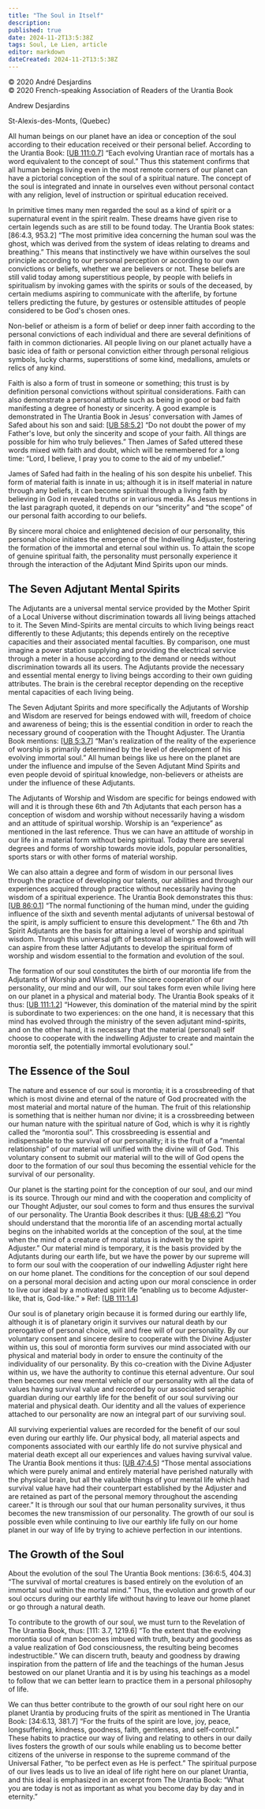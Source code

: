 ```yaml
---
title: "The Soul in Itself"
description: 
published: true
date: 2024-11-2T13:5:38Z
tags: Soul, Le Lien, article
editor: markdown
dateCreated: 2024-11-2T13:5:38Z
---
```


<p class="v-card v-sheet theme--light grey lighten-3 px-2">© 2020 André Desjardins<br>© 2020 French-speaking Association of Readers of the Urantia Book</p>


Andrew Desjardins

St-Alexis-des-Monts, (Quebec)

All human beings on our planet have an idea or conception of the soul according to their education received or their personal belief. According to the Urantia Book: [[UB 111:0.7](/en/The_Urantia_Book/111#p0_7)] “Each evolving Urantian race of mortals has a word equivalent to the concept of soul.” Thus this statement confirms that all human beings living even in the most remote corners of our planet can have a pictorial conception of the soul of a spiritual nature. The concept of the soul is integrated and innate in ourselves even without personal contact with any religion, level of instruction or spiritual education received.

In primitive times many men regarded the soul as a kind of spirit or a supernatural event in the spirit realm. These dreams have given rise to certain legends such as are still to be found today. The Urantia Book states: [86:4.3, 953.2] “The most primitive idea concerning the human soul was the ghost, which was derived from the system of ideas relating to dreams and breathing.” This means that instinctively we have within ourselves the soul principle according to our personal perception or according to our own convictions or beliefs, whether we are believers or not. These beliefs are still valid today among superstitious people, by people with beliefs in spiritualism by invoking games with the spirits or souls of the deceased, by certain mediums aspiring to communicate with the afterlife, by fortune tellers predicting the future, by gestures or ostensible attitudes of people considered to be God's chosen ones.

Non-belief or atheism is a form of belief or deep inner faith according to the personal convictions of each individual and there are several definitions of faith in common dictionaries. All people living on our planet actually have a basic idea of faith or personal conviction either through personal religious symbols, lucky charms, superstitions of some kind, medallions, amulets or relics of any kind.

Faith is also a form of trust in someone or something; this trust is by definition personal convictions without spiritual considerations. Faith can also demonstrate a personal attitude such as being in good or bad faith manifesting a degree of honesty or sincerity. A good example is demonstrated in The Urantia Book in Jesus' conversation with James of Safed about his son and said: [[UB 58:5.2](/en/The_Urantia_Book/58#p5_2)] “Do not doubt the power of my Father's love, but only the sincerity and scope of your faith. All things are possible for him who truly believes.” Then James of Safed uttered these words mixed with faith and doubt, which will be remembered for a long time: “Lord, I believe, I pray you to come to the aid of my unbelief.”

James of Safed had faith in the healing of his son despite his unbelief. This form of material faith is innate in us; although it is in itself material in nature through any beliefs, it can become spiritual through a living faith by believing in God in revealed truths or in various media. As Jesus mentions in the last paragraph quoted, it depends on our “sincerity” and “the scope” of our personal faith according to our beliefs.

By sincere moral choice and enlightened decision of our personality, this personal choice initiates the emergence of the Indwelling Adjuster, fostering the formation of the immortal and eternal soul within us. To attain the scope of genuine spiritual faith, the personality must personally experience it through the interaction of the Adjutant Mind Spirits upon our minds.

## The Seven Adjutant Mental Spirits

The Adjutants are a universal mental service provided by the Mother Spirit of a Local Universe without discrimination towards all living beings attached to it. The Seven Mind-Spirits are mental circuits to which living beings react differently to these Adjutants; this depends entirely on the receptive capacities and their associated mental faculties. By comparison, one must imagine a power station supplying and providing the electrical service through a meter in a house according to the demand or needs without discrimination towards all its users. The Adjutants provide the necessary and essential mental energy to living beings according to their own guiding attributes. The brain is the cerebral receptor depending on the receptive mental capacities of each living being.

The Seven Adjutant Spirits and more specifically the Adjutants of Worship and Wisdom are reserved for beings endowed with will, freedom of choice and awareness of being; this is the essential condition in order to reach the necessary ground of cooperation with the Thought Adjuster. The Urantia Book mentions: [[UB 5:3.7](/en/The_Urantia_Book/5#p3_7)] “Man's realization of the reality of the experience of worship is primarily determined by the level of development of his evolving immortal soul.” All human beings like us here on the planet are under the influence and impulse of the Seven Adjutant Mind Spirits and even people devoid of spiritual knowledge, non-believers or atheists are under the influence of these Adjutants.

The Adjutants of Worship and Wisdom are specific for beings endowed with will and it is through these 6th and 7th Adjutants that each person has a conception of wisdom and worship without necessarily having a wisdom and an attitude of spiritual worship. Worship is an “experience” as mentioned in the last reference. Thus we can have an attitude of worship in our life in a material form without being spiritual. Today there are several degrees and forms of worship towards movie idols, popular personalities, sports stars or with other forms of material worship.

We can also attain a degree and form of wisdom in our personal lives through the practice of developing our talents, our abilities and through our experiences acquired through practice without necessarily having the wisdom of a spiritual experience. The Urantia Book demonstrates this thus: [[UB 86:0.1](/en/The_Urantia_Book/86#p0_1)] “The normal functioning of the human mind, under the guiding influence of the sixth and seventh mental adjutants of universal bestowal of the spirit, is amply sufficient to ensure this development.” The 6th and 7th Spirit Adjutants are the basis for attaining a level of worship and spiritual wisdom. Through this universal gift of bestowal all beings endowed with will can aspire from these latter Adjutants to develop the spiritual form of worship and wisdom essential to the formation and evolution of the soul.

The formation of our soul constitutes the birth of our morontia life from the Adjutants of Worship and Wisdom. The sincere cooperation of our personality, our mind and our will, our soul takes form even while living here on our planet in a physical and material body. The Urantia Book speaks of it thus: [[UB 111:1.2](/en/The_Urantia_Book/111#p1_2)] “However, this domination of the material mind by the spirit is subordinate to two experiences: on the one hand, it is necessary that this mind has evolved through the ministry of the seven adjutant mind-spirits, and on the other hand, it is necessary that the material (personal) self choose to cooperate with the indwelling Adjuster to create and maintain the morontia self, the potentially immortal evolutionary soul.”

## The Essence of the Soul

The nature and essence of our soul is morontia; it is a crossbreeding of that which is most divine and eternal of the nature of God procreated with the most material and mortal nature of the human. The fruit of this relationship is something that is neither human nor divine; it is a crossbreeding between our human nature with the spiritual nature of God, which is why it is rightly called the “morontia soul”. This crossbreeding is essential and indispensable to the survival of our personality; it is the fruit of a “mental relationship” of our material will unified with the divine will of God. This voluntary consent to submit our material will to the will of God opens the door to the formation of our soul thus becoming the essential vehicle for the survival of our personality.

Our planet is the starting point for the conception of our soul, and our mind is its source. Through our mind and with the cooperation and complicity of our Thought Adjuster, our soul comes to form and thus ensures the survival of our personality. The Urantia Book describes it thus: [[UB 48:6.2](/en/The_Urantia_Book/48#p6_2)] “You should understand that the morontia life of an ascending mortal actually begins on the inhabited worlds at the conception of the soul, at the time when the mind of a creature of moral status is indwelt by the spirit Adjuster.” Our material mind is temporary, it is the basis provided by the Adjutants during our earth life, but we have the power by our supreme will to form our soul with the cooperation of our indwelling Adjuster right here on our home planet. The conditions for the conception of our soul depend on a personal moral decision and acting upon our moral conscience in order to live our ideal by a motivated spirit life “enabling us to become Adjuster-like, that is, God-like.” » Ref: [[UB 111:1.4](/en/The_Urantia_Book/111#p1_4)]

Our soul is of planetary origin because it is formed during our earthly life, although it is of planetary origin it survives our natural death by our prerogative of personal choice, will and free will of our personality. By our voluntary consent and sincere desire to cooperate with the Divine Adjuster within us, this soul of morontia form survives our mind associated with our physical and material body in order to ensure the continuity of the individuality of our personality. By this co-creation with the Divine Adjuster within us, we have the authority to continue this eternal adventure. Our soul then becomes our new mental vehicle of our personality with all the data of values having survival value and recorded by our associated seraphic guardian during our earthly life for the benefit of our soul surviving our material and physical death. Our identity and all the values of experience attached to our personality are now an integral part of our surviving soul.

All surviving experiential values are recorded for the benefit of our soul even during our earthly life. Our physical body, all material aspects and components associated with our earthly life do not survive physical and material death except all our experiences and values having survival value. The Urantia Book mentions it thus: [[UB 47:4.5](/en/The_Urantia_Book/47#p4_5)] “Those mental associations which were purely animal and entirely material have perished naturally with the physical brain, but all the valuable things of your mental life which had survival value have had their counterpart established by the Adjuster and are retained as part of the personal memory throughout the ascending career.” It is through our soul that our human personality survives, it thus becomes the new transmission of our personality. The growth of our soul is possible even while continuing to live our earthly life fully on our home planet in our way of life by trying to achieve perfection in our intentions.

## The Growth of the Soul

About the evolution of the soul The Urantia Book mentions: [36:6:5, 404.3] “The survival of mortal creatures is based entirely on the evolution of an immortal soul within the mortal mind.” Thus, the evolution and growth of our soul occurs during our earthly life without having to leave our home planet or go through a natural death.

To contribute to the growth of our soul, we must turn to the Revelation of The Urantia Book, thus: [111: 3.7, 1219.6] “To the extent that the evolving morontia soul of man becomes imbued with truth, beauty and goodness as a value realization of God consciousness, the resulting being becomes indestructible.” We can discern truth, beauty and goodness by drawing inspiration from the pattern of life and the teachings of the human Jesus bestowed on our planet Urantia and it is by using his teachings as a model to follow that we can better learn to practice them in a personal philosophy of life.

We can thus better contribute to the growth of our soul right here on our planet Urantia by producing fruits of the spirit as mentioned in The Urantia Book: [34:6.13, 381.7] “For the fruits of the spirit are love, joy, peace, longsuffering, kindness, goodness, faith, gentleness, and self-control.” These habits
to practice our way of living and relating to others in our daily lives fosters the growth of our souls while enabling us to become better citizens of the universe in response to the supreme command of the Universal Father, “to be perfect even as He is perfect.” The spiritual purpose of our lives leads us to live an ideal of life right here on our planet Urantia, and this ideal is emphasized in an excerpt from The Urantia Book: “What you are today is not as important as what you become day by day and in eternity.”

